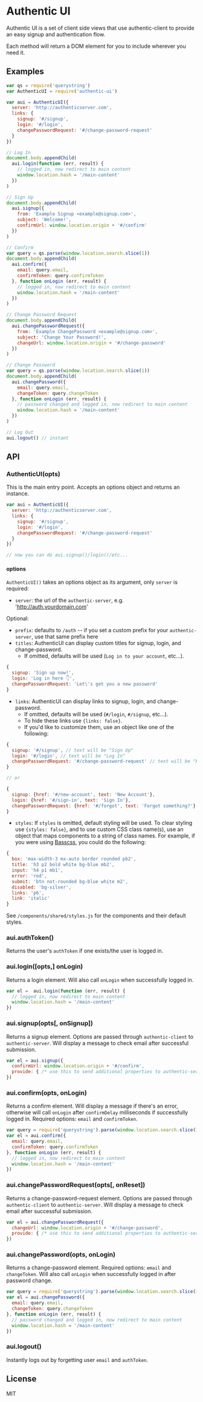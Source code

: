 # Authentic UI #

Authentic UI is a set of client side views that use authentic-client to provide an easy signup and authentication flow.

Each method will return a DOM element for you to include wherever you need it.

## Examples ##

```js
var qs = require('querystring')
var AuthenticUI = require('authentic-ui')

var aui = AuthenticUI({
  server: 'http://authenticserver.com',
  links: {
    signup: '#/signup',
    login: '#/login',
    changePasswordRequest: '#/change-password-request'
  }
})

// Log In
document.body.appendChild(
  aui.login(function (err, result) {
    // logged in, now redirect to main content
    window.location.hash = '/main-content'
  })
)

// Sign Up
document.body.appendChild(
  aui.signup({
    from: 'Example Signup <example@signup.com>',
    subject: 'Welcome!',
    confirmUrl: window.location.origin + '#/confirm'
  })
)

// Confirm
var query = qs.parse(window.location.search.slice(1))
document.body.appendChild(
  aui.confirm({
    email: query.email,
    confirmToken: query.confirmToken
  }, function onLogin (err, result) {
    // logged in, now redirect to main content
    window.location.hash = '/main-content'
  })
)

// Change Password Request
document.body.appendChild(
  aui.changePasswordRequest({
    from: 'Example ChangePassword <example@signup.com>',
    subject: 'Change Your Password!',
    changeUrl: window.location.origin + '#/change-password'
  })
)

// Change Password
var query = qs.parse(window.location.search.slice(1))
document.body.appendChild(
  aui.changePassword({
    email: query.email,
    changeToken: query.changeToken
  }, function onLogin (err, result) {
    // password changed and logged in, now redirect to main content
    window.location.hash = '/main-content'
  })
)

// Log Out
aui.logout() // instant

```

## API ##

### AuthenticUI(opts) ###

This is the main entry point. Accepts an options object and returns an instance.

```js
var aui = AuthenticUI({
  server: 'http://authenticserver.com',
  links: {
    signup: '#/signup',
    login: '#/login',
    changePasswordRequest: '#/change-password-request'
  }
})

// now you can do aui.signup()/login()/etc...
```

#### options ####

`AuthenticUI()` takes an options object as its argument, only `server` is required:

* `server`: the url of the `authentic-server`, e.g. 'http://auth.yourdomain.com'

Optional:

* `prefix`: defaults to `/auth` -- if you set a custom prefix for your `authentic-server`, use that same prefix here
* `titles`: AuthenticUI can display custom titles for signup, login, and change-password.
  * If omitted, defaults will be used (`Log in to your account`, etc...).
```js
{
  signup: 'Sign up now!',
  login: 'Log in here 👇',
  changePasswordRequest: 'Let\'s get you a new password'
}
```
* `links`: AuthenticUI can display links to signup, login, and change-password.
  * If omitted, defaults will be used (`#/login`, `#/signup`, etc...).
  * To hide these links use `{links: false}`.
  * If you'd like to customize them, use an object like one of the following:

```js
{
  signup: '#/signup', // text will be "Sign Up"
  login: '#/login', // text will be "Log In"
  changePasswordRequest: '#/change-password-request' // text will be "Reset Password"
}

// or

{
  signup: {href: '#/new-account', text: 'New Account'},
  login: {href: '#/sign-in', text: 'Sign In'},
  changePasswordRequest: {href: '#/forgot', text: 'Forgot something?'}
}
```

* `styles`: If `styles` is omitted, default styling will be used. To clear styling use `{styles: false}`, and to use custom CSS class name(s), use an object that maps components to a string of class names. For example, if you were using [Basscss](http://basscss.com), you could do the following:

```js
{
  box: 'max-width-3 mx-auto border rounded pb2',
  title: 'h3 p2 bold white bg-blue mb2',
  input: 'h4 p1 mb1',
  error: 'red',
  submit: 'btn not-rounded bg-blue white m2',
  disabled: 'bg-silver',
  links: 'p6',
  link: 'italic'
}
```

See `/components/shared/styles.js` for the components and their default styles.

### aui.authToken() ###

Returns the user's `authToken` if one exists/the user is logged in.

### aui.login([opts,] onLogin)

Returns a login element. Will also call `onLogin` when successfully logged in.

```js
var el =  aui.login(function (err, result) {
  // logged in, now redirect to main content
  window.location.hash = '/main-content'
})
```

### aui.signup(opts[, onSignup])

Returns a signup element. Options are passed through `authentic-client` to `authentic-server`. Will display a message to check email after successful submission.

```js
var el = aui.signup({
  confirmUrl: window.location.origin + '#/confirm',
  provide: { /* use this to send additional properties to authentic-server */ }
})
```

### aui.confirm(opts, onLogin)

Returns a confirm element. Will display a message if there's an error, otherwise will call `onLogin` after `confirmDelay` milliseconds if successfully logged in. Required options: `email` and `confirmToken`.

```js
var query = require('querystring').parse(window.location.search.slice(1))
var el = aui.confirm({
  email: query.email,
  confirmToken: query.confirmToken
}, function onLogin (err, result) {
  // logged in, now redirect to main content
  window.location.hash = '/main-content'
})
```

### aui.changePasswordRequest(opts[, onReset])

Returns a change-password-request element. Options are passed through `authentic-client` to `authentic-server`. Will display a message to check email after successful submission.

```js
var el = aui.changePasswordRequest({
  changeUrl: window.location.origin + '#/change-password',
  provide: { /* use this to send additional properties to authentic-server */ }
})
```

### aui.changePassword(opts, onLogin)

Returns a change-password element. Required options: `email` and `changeToken`. Will also call `onLogin` when successfully logged in after password change.

```js
var query = require('querystring').parse(window.location.search.slice(1))
var el = aui.changePassword({
  email: query.email,
  changeToken: query.changeToken
}, function onLogin (err, result) {
  // password changed and logged in, now redirect to main content
  window.location.hash = '/main-content'
})
```

### aui.logout() ###

Instantly logs out by forgetting user `email` and `authToken`.

## License ##

MIT
